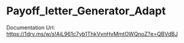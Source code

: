 # Payoff_letter_Generator_Adapt

Documentation Url: https://1drv.ms/w/s!AiL961c7yb1ThkVvnHvMmtOWQnoZ?e=QBVdBJ
